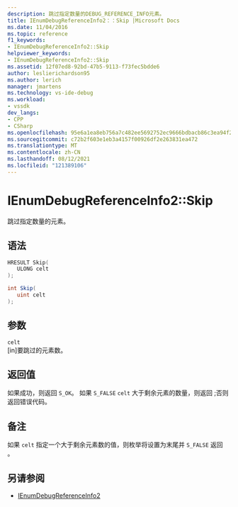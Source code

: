 ```yaml
---
description: 跳过指定数量的DEBUG_REFERENCE_INFO元素。
title: IEnumDebugReferenceInfo2：：Skip |Microsoft Docs
ms.date: 11/04/2016
ms.topic: reference
f1_keywords:
- IEnumDebugReferenceInfo2::Skip
helpviewer_keywords:
- IEnumDebugReferenceInfo2::Skip
ms.assetid: 12f07ed8-92bd-47b5-9113-f73fec5bdde6
author: leslierichardson95
ms.author: lerich
manager: jmartens
ms.technology: vs-ide-debug
ms.workload:
- vssdk
dev_langs:
- CPP
- CSharp
ms.openlocfilehash: 95e6a1ea8eb756a7c482ee5692752ec9666bdbacb86c3ea94f2d950f94937db5
ms.sourcegitcommit: c72b2f603e1eb3a4157f00926df2e263831ea472
ms.translationtype: MT
ms.contentlocale: zh-CN
ms.lasthandoff: 08/12/2021
ms.locfileid: "121389106"
---
```

# <a name="ienumdebugreferenceinfo2skip"></a>IEnumDebugReferenceInfo2::Skip
跳过指定数量的元素。

## <a name="syntax"></a>语法

```cpp
HRESULT Skip(
   ULONG celt
);
```

```csharp
int Skip(
   uint celt
);
```

## <a name="parameters"></a>参数
`celt`\
[in]要跳过的元素数。

## <a name="return-value"></a>返回值
 如果成功，则返回 `S_OK`。 如果 `S_FALSE` `celt` 大于剩余元素的数量，则返回 ;否则返回错误代码。

## <a name="remarks"></a>备注
 如果 `celt` 指定一个大于剩余元素数的值，则枚举将设置为末尾并 `S_FALSE` 返回 。

## <a name="see-also"></a>另请参阅
- [IEnumDebugReferenceInfo2](../../../extensibility/debugger/reference/ienumdebugreferenceinfo2.md)
